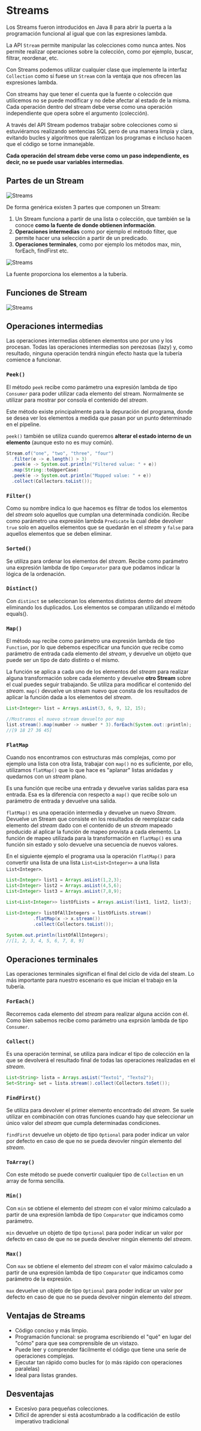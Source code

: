 # Streams

Los Streams fueron introducidos en Java 8 para abrir la puerta a la programación funcional al igual que con las expresiones lambda.

La API `Stream` permite manipular las colecciones como nunca antes. Nos permite realizar operaciones sobre la colección, como por ejemplo, buscar, filtrar, reordenar, etc.

Con Streams podemos utilizar cualquier clase que implemente la interfaz `Collection` como si fuese un `Stream` con la ventaja que nos ofrecen las expresiones lambda.

Con streams hay que tener el cuenta que la fuente o colección que utilicemos no se puede modificar y no debe afectar al estado de la misma. Cada operación dentro del stream debe verse como una operación independiente que opera sobre el argumento (colección).

A través del API Stream podemos trabajar sobre colecciones como si estuviéramos realizando sentencias SQL pero de una manera limpia y clara, evitando bucles y algoritmos que ralentizan los programas e incluso hacen que el código se torne inmanejable.

**Cada operación del stream debe verse como un paso independiente, es decir, no se puede usar variables intermedias**.

## Partes de un Stream

![Streams](../img/ud7/7streams.png)

De forma genérica existen 3 partes que componen un Stream:

1. Un Stream funciona a partir de una lista o colección, que también se la conoce **como la fuente de donde obtienen información**.
2. **Operaciones intermedias** como por ejemplo el método filter, que permite hacer una selección a partir de un predicado.
3. **Operaciones terminales**, como por ejemplo los métodos max, min, forEach, findFirst etc.

![Streams](../img/ud7/streams2.png)

La fuente proporciona los elementos a la tubería.

## Funciones de Stream

![Streams](../img/ud7/streams31.png)

## Operaciones intermedias

Las operaciones intermedias obtienen elementos uno por uno y los procesan. Todas las operaciones intermedias son perezosas (lazy) y, como resultado, ninguna operación tendrá ningún efecto hasta que la tubería comience a funcionar.

### `Peek()`

El método `peek` recibe como parámetro una expresión lambda de tipo `Consumer` para poder utilizar cada elemento del stream. Normalmente se utilizar para mostrar por consola el contenido del _stream_.

Este método existe principalmente para la depuración del programa, donde se desea ver los elementos a medida que pasan por un punto determinado en el pipeline.

`peek()` también se utiliza cuando queremos **alterar el estado interno de un elemento** (aunque esto no es muy común).

```java
Stream.of("one", "two", "three", "four")
  .filter(e -> e.length() > 3)
  .peek(e -> System.out.println("Filtered value: " + e))
  .map(String::toUpperCase)
  .peek(e -> System.out.println("Mapped value: " + e))
  .collect(Collectors.toList());
```

### `Filter()`

Como su nombre indica lo que hacemos es filtrar de todos los elementos del _stream_ solo aquellos que cumplan una determinada condición.
Recibe como parámetro una expresión lambda `Predicate` la cual debe devolver `true` solo en aquellos elementos que se quedarán en el _stream_ y `false` para aquellos elementos que se deben eliminar.

### `Sorted()`

Se utiliza para ordenar los elementos del _stream_. Recibe como parámetro una expresión lambda de tipo `Comparator` para que podamos indicar la lógica de la ordenación.

### `Distinct()`

Con `distinct` se seleccionan los elementos distintos dentro del _stream_ eliminando los duplicados.
Los elementos se comparan utilizando el método equals().

### `Map()`

El método `map` recibe como parámetro una expresión lambda de tipo `Function`, por lo que debemos especificar una función que recibe como parámetro de entrada cada elemento del _stream_, y devuelve un objeto que puede ser un tipo de dato distinto o el mismo.

La función se aplica a cada uno de los elementos del _stream_ para realizar alguna transformación sobre cada elemento y devuelve **otro Stream** sobre el cual puedes seguir trabajando.
Se utiliza para modificar el contenido del _stream_.
`map()` devuelve un stream nuevo que consta de los resultados de aplicar la función dada a los elementos del _stream_.

```java
List<Integer> list = Arrays.asList(3, 6, 9, 12, 15);

//Mostramos el nuevo stream devuelto por map
list.stream().map(number -> number * 3).forEach(System.out::println);
//[9 18 27 36 45]
```

### `FlatMap`

Cuando nos encontramos con estructuras más complejas, como por ejemplo una lista con otra lista, trabajar con `map()` no es suficiente, por ello, utilizamos `flatMap()` que lo que hace es "aplanar" listas anidadas y quedarnos con un _stream_ plano.

Es una función que recibe una entrada y devuelve varias salidas para esa entrada. Esa es la diferencia con respecto a `map()` que recibe solo un parámetro de entrada y devuelve una salida.

`flatMap()` es una operación intermedia y devuelve un nuevo _Stream_.
Devuelve un Stream que consiste en los resultados de reemplazar cada elemento del _stream_ dado con el contenido de un _stream_ mapeado producido al aplicar la función de mapeo provista a cada elemento.
La función de mapeo utilizada para la transformación en `flatMap()` es una función sin estado y solo devuelve una secuencia de nuevos valores.

En el siguiente ejemplo el programa usa la operación `flatMap()` para convertir una lista de una lista `List<List<Integer>>` a una lista `List<Integer>`.

```java
List<Integer> list1 = Arrays.asList(1,2,3);
List<Integer> list2 = Arrays.asList(4,5,6);
List<Integer> list3 = Arrays.asList(7,8,9);

List<List<Integer>> listOfLists = Arrays.asList(list1, list2, list3);
 
List<Integer> listOfAllIntegers = listOfLists.stream()
          .flatMap(x -> x.stream())
          .collect(Collectors.toList());

System.out.println(listOfAllIntegers);
//[1, 2, 3, 4, 5, 6, 7, 8, 9]
```

## Operaciones terminales

Las operaciones terminales significan el final del ciclo de vida del steam. Lo más importante para nuestro escenario es que inician el trabajo en la tubería.

### `ForEach()`

Recorremos cada elemento del _stream_ para realizar alguna acción con él. Como bien sabemos recibe como parámetro una exprsión lambda de tipo `Consumer`.

### `Collect()`

Es una operación terminal, se utiliza para indicar el tipo de colección en la que se devolverá el resultado final de todas las operaciones realizadas en el _stream_.

```java
List<String> lista = Arrays.asList("Texto1", "Texto2");
Set<String> set = lista.stream().collect(Collectors.toSet());
```

### `FindFirst()`

Se utiliza para devolver el primer elemento encontrado del _stream_. Se suele utilizar en combinación con otras funciones cuando hay que seleccionar un único valor del _stream_ que cumpla determinadas condiciones.

`findFirst` devuelve un objeto de tipo `Optional` para poder indicar un valor por defecto en caso de que no se pueda devovler ningún elemento del _stream_.

### `ToArray()`

Con este método se puede convertir cualquier tipo de `Collection` en un array de forma sencilla.

### `Min()`

Con `min` se obtiene el elemento del _stream_ con el valor mínimo calculado a partir de una expresión lambda de tipo `Comparator` que indicamos como parámetro.

`min` devuelve un objeto de tipo `Optional` para poder indicar un valor por defecto en caso de que no se pueda devolver ningún elemento del _stream_.

### `Max()`

Con `max` se obtiene el elemento del _stream_ con el valor máximo calculado a partir de una expresión lambda de tipo `Comparator` que indicamos como parámetro de la expresión.

`max` devuelve un objeto de tipo `Optional` para poder indicar un valor por defecto en caso de que no se pueda devolver ningún elemento del _stream_.

## Ventajas de Streams

- Código conciso y más limpio.
- Programación funcional: se programa escribiendo el "qué" en lugar del "cómo" para que sea comprensible de un vistazo.
- Puede leer y comprender fácilmente el código que tiene una serie de operaciones complejas.
- Ejecutar tan rápido como bucles for (o más rápido con operaciones paralelas)
- Ideal para listas grandes.

## Desventajas

- Excesivo para pequeñas colecciones.
- Difícil de aprender si está acostumbrado a la codificación de estilo imperativo tradicional